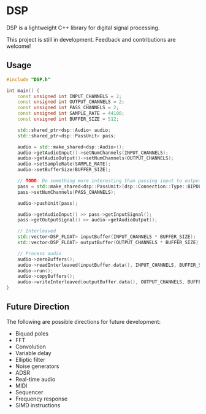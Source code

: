 # DSP

DSP is a lightweight C++ library for digital signal processing.

This project is still in development. Feedback and contributions are welcome!

## Usage

```cpp
#include "DSP.h"

int main() {
    const unsigned int INPUT_CHANNELS = 2;
    const unsigned int OUTPUT_CHANNELS = 2;
    const unsigned int PASS_CHANNELS = 2;
    const unsigned int SAMPLE_RATE = 44100;
    const unsigned int BUFFER_SIZE = 512;

    std::shared_ptr<dsp::Audio> audio;
    std::shared_ptr<dsp::PassUnit> pass;

    audio = std::make_shared<dsp::Audio>();
    audio->getAudioInput()->setNumChannels(INPUT_CHANNELS);
    audio->getAudioOutput()->setNumChannels(OUTPUT_CHANNELS);
    audio->setSampleRate(SAMPLE_RATE);
    audio->setBufferSize(BUFFER_SIZE);

    // TODO: Do something more interesting than passing input to output
    pass = std::make_shared<dsp::PassUnit>(dsp::Connection::Type::BIPOLAR);
    pass->setNumChannels(PASS_CHANNELS);

    audio->pushUnit(pass);

    audio->getAudioInput() >> pass->getInputSignal();
    pass->getOutputSignal() >> audio->getAudioOutput();

    // Interleaved
    std::vector<DSP_FLOAT> inputBuffer(INPUT_CHANNELS * BUFFER_SIZE);
    std::vector<DSP_FLOAT> outputBuffer(OUTPUT_CHANNELS * BUFFER_SIZE);

    // Process audio
    audio->zeroBuffers();
    audio->readInterleaved(inputBuffer.data(), INPUT_CHANNELS, BUFFER_SIZE);
    audio->run();
    audio->copyBuffers();
    audio->writeInterleaved(outputBuffer.data(), OUTPUT_CHANNELS, BUFFER_SIZE);
}
```

## Future Direction

The following are possible directions for future development:
- Biquad poles
- FFT
- Convolution
- Variable delay
- Elliptic filter
- Noise generators
- ADSR
- Real-time audio
- MIDI
- Sequencer
- Frequency response
- SIMD instructions
